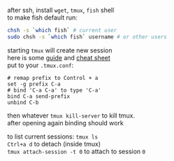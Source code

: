 after ssh, install `wget`, `tmux`, `fish` shell  
to make fish default run: 

```bash
chsh -s `which fish` # current user
sudo chsh -s `which fish` username # or other users
```

starting `tmux` will create new session  
here is some [guide](https://linuxize.com/post/getting-started-with-tmux/)
and [cheat sheet](https://gist.github.com/andreyvit/2921703)   
put to your `.tmux.conf`:

```
# remap prefix to Control + a
set -g prefix C-a
# bind 'C-a C-a' to type 'C-a'
bind C-a send-prefix
unbind C-b
```

then whatever `tmux kill-server` to kill tmux.  
after opening again binding should work  

to list current sessions: `tmux ls`  
`Ctrl+a d` to detach (inside tmux)  
`tmux attach-session -t 0` to attach to session `0`
